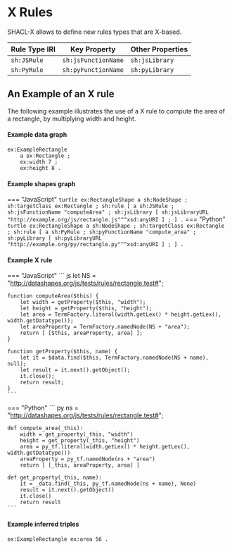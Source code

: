 # X Rules

SHACL-X allows to define new rules types that are X-based.


| Rule Type IRI     | Key Property          | Other Properties  |
| ----------------- | --------------------- | ----------------- |
| `sh:JSRule`       | `sh:jsFunctionName`   | `sh:jsLibrary`    |
| `sh:PyRule`       | `sh:pyFunctionName`   | `sh:pyLibrary`    |

## An Example of an X rule

The following example illustrates the use of a X rule to compute the area of a rectangle, by multiplying width and height.

#### Example data graph

``` turtle
ex:ExampleRectangle
	a ex:Rectangle ;
	ex:width 7 ;
	ex:height 8 .
```

#### Example shapes graph

=== "JavaScript"
    ``` turtle
    ex:RectangleShape
	a sh:NodeShape ;
	sh:targetClass ex:Rectangle ;
	sh:rule [
	    a sh:JSRule ;
		sh:jsFunctionName "computeArea" ;
		sh:jsLibrary [ sh:jsLibraryURL "http://example.org/js/rectangle.js"^^xsd:anyURI ] ;
    ] .
    ```
=== "Python"
    ``` turtle
    ex:RectangleShape
	a sh:NodeShape ;
	sh:targetClass ex:Rectangle ;
	sh:rule [
	    a sh:PyRule ;
		sh:pyFunctionName "compute_area" ;
		sh:pyLibrary [ sh:pyLibraryURL "http://example.org/py/rectangle.py"^^xsd:anyURI ] ;
    ] .
    ```


#### Example X rule
=== "JavaScript"
    ``` js
    let NS = "http://datashapes.org/js/tests/rules/rectangle.test#";

    function computeArea($this) {
        let width = getProperty($this, "width");
        let height = getProperty($this, "height");
        let area = TermFactory.literal(width.getLex() * height.getLex(), width.getDatatype());
        let areaProperty = TermFactory.namedNode(NS + "area");
        return [ [$this, areaProperty, area] ]; 
    }

    function getProperty($this, name) {
        let it = $data.find($this, TermFactory.namedNode(NS + name), null);
        let result = it.next().getObject();
        it.close();
        return result;
    }
    ```

=== "Python"
    ``` py
    ns = "http://datashapes.org/js/tests/rules/rectangle.test#";

    def compute_area(_this):
        width = get_property(_this, "width")
        height = get_property(_this, "height")
        area = py_tf.literal(width.getLex() * height.getLex(), width.getDatatype())
        areaProperty = py_tf.namedNode(ns + "area")
        return [ [_this, areaProperty, area] ]

    def get_property(_this, name):
        it = _data.find(_this, py_tf.namedNode(ns + name), None)
        result = it.next().getObject()
        it.close()
        return result
    ```

#### Example inferred triples

```
ex:ExampleRectangle ex:area 56 .
```

